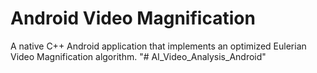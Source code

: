 # Android Video Magnification
A native C++ Android application that implements an optimized Eulerian Video Magnification algorithm.
"# AI_Video_Analysis_Android" 
